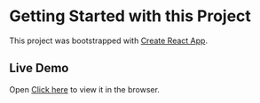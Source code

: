 # Getting Started with this Project

This project was bootstrapped with [Create React App](https://github.com/facebook/create-react-app).

## Live Demo

Open [Click here](https://ikesharma.netlify.app) to view it in the browser.
